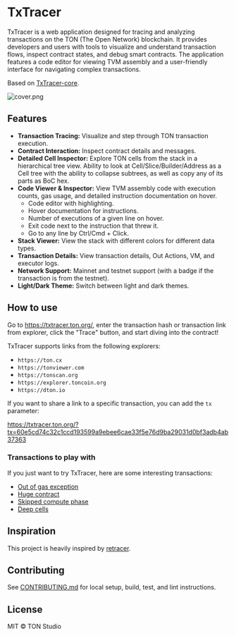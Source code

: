 # TxTracer

TxTracer is a web application designed for tracing and analyzing transactions on the TON (The Open Network) blockchain.
It provides developers and users with tools to visualize and understand transaction flows, inspect contract states, and
debug smart contracts. The application features a code editor for viewing TVM assembly and a user-friendly interface
for navigating complex transactions.

Based on [TxTracer-core](https://github.com/tact-lang/txtracer-core).

![cover.png](docs/cover.png)

## Features

- **Transaction Tracing:** Visualize and step through TON transaction execution.
- **Contract Interaction:** Inspect contract details and messages.
- **Detailed Cell Inspector:** Explore TON cells from the stack in a hierarchical tree view. Ability to look at
  Cell/Slice/Builder/Address as a Cell tree with the ability to collapse subtrees, as well as copy any of its parts as
  BoC hex.
- **Code Viewer & Inspector:** View TVM assembly code with execution counts, gas usage, and detailed instruction
  documentation on hover.
    - Code editor with highlighting.
    - Hover documentation for instructions.
    - Number of executions of a given line on hover.
    - Exit code next to the instruction that threw it.
    - Go to any line by Ctrl/Cmd + Click.
- **Stack Viewer:** View the stack with different colors for different data types.
- **Transaction Details:** View transaction details, Out Actions, VM, and executor logs.
- **Network Support:** Mainnet and testnet support (with a badge if the transaction is from the testnet).
- **Light/Dark Theme:** Switch between light and dark themes.

## How to use

Go to https://txtracer.ton.org/, enter the transaction hash or transaction link from explorer,
click the "Trace" button, and start diving into the contract!

TxTracer supports links from the following explorers:

- `https://ton.cx`
- `https://tonviewer.com`
- `https://tonscan.org`
- `https://explorer.toncoin.org`
- `https://dton.io`

If you want to share a link to a specific transaction, you can add the `tx` parameter:

https://txtracer.ton.org/?tx=60e5cd74c32c1ccd193599a9ebee6cae33f5e76d9ba29031d0bf3adb4ab37363

### Transactions to play with

If you just want to try TxTracer, here are some interesting transactions:

- [Out of gas exception](https://txtracer.ton.org/?tx=64ec9aa3d0515783fc32e8ecf741e00815d82396752a0ac6aef367483acd6908)
- [Huge contract](https://txtracer.ton.org/?tx=041293cf00939d8df12badbdf6ab9e2091c8121941dbb170c543595403b5b97b)
- [Skipped compute phase](https://txtracer.ton.org/?tx=654fc2160a3ad81ef05803e99fcec13a9a309e937bacbd0534e4dbee018ca594)
- [Deep cells](https://txtracer.ton.org/?tx=f8b7a5b598c65ecb180338eec103bf28c199bf8346453342eb7022ccf2ea39f6)

## Inspiration

This project is heavily inspired by [retracer](https://retracer.ton.org/).

## Contributing

See [CONTRIBUTING.md](CONTRIBUTING.md) for local setup, build, test, and lint instructions.

## License

MIT © TON Studio
